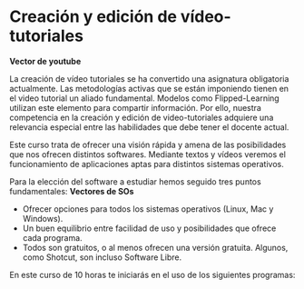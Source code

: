 
# Creación y edición de vídeo-tutoriales

**Vector de youtube**

La creación de vídeo tutoriales se ha convertido una asignatura obligatoria actualmente. Las metodologías activas que se están imponiendo tienen en el video tutorial un aliado fundamental. Modelos como Flipped-Learning utilizan este elemento para compartir información. Por ello, nuestra competencia en la creación y edición de video-tutoriales adquiere una relevancia especial entre las habilidades que debe tener el docente actual.

Este curso trata de ofrecer una visión rápida y amena de las posibilidades que nos ofrecen distintos softwares. Mediante textos y vídeos veremos el funcionamiento de aplicaciones aptas para distintos sistemas operativos.

Para la elección del software a estudiar hemos seguido tres puntos fundamentales: **Vectores de SOs**

- Ofrecer opciones para todos los sistemas operativos (Linux, Mac y Windows).
- Un buen equilibrio entre facilidad de uso y posibilidades que ofrece cada programa.
- Todos son gratuitos, o al menos ofrecen una versión gratuita. Algunos, como Shotcut, son incluso Software Libre.

En este curso de 10 horas te iniciarás en el uso de los siguientes programas:



